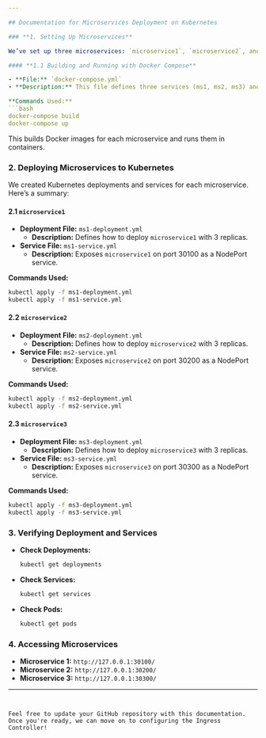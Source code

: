 ```yaml
---

## Documentation for Microservices Deployment on Kubernetes

### **1. Setting Up Microservices**

We’ve set up three microservices: `microservice1`, `microservice2`, and `microservice3`. Here’s how we’ve done it:

#### **1.1 Building and Running with Docker Compose**

- **File:** `docker-compose.yml`
- **Description:** This file defines three services (ms1, ms2, ms3) and specifies how to build and run them using Docker Compose.

**Commands Used:**
```bash
docker-compose build
docker-compose up
```

This builds Docker images for each microservice and runs them in containers.

### **2. Deploying Microservices to Kubernetes**

We created Kubernetes deployments and services for each microservice. Here’s a summary:

#### **2.1 `microservice1`**

- **Deployment File:** `ms1-deployment.yml`
  - **Description:** Defines how to deploy `microservice1` with 3 replicas.
- **Service File:** `ms1-service.yml`
  - **Description:** Exposes `microservice1` on port 30100 as a NodePort service.

**Commands Used:**
```bash
kubectl apply -f ms1-deployment.yml
kubectl apply -f ms1-service.yml
```

#### **2.2 `microservice2`**

- **Deployment File:** `ms2-deployment.yml`
  - **Description:** Defines how to deploy `microservice2` with 3 replicas.
- **Service File:** `ms2-service.yml`
  - **Description:** Exposes `microservice2` on port 30200 as a NodePort service.

**Commands Used:**
```bash
kubectl apply -f ms2-deployment.yml
kubectl apply -f ms2-service.yml
```

#### **2.3 `microservice3`**

- **Deployment File:** `ms3-deployment.yml`
  - **Description:** Defines how to deploy `microservice3` with 3 replicas.
- **Service File:** `ms3-service.yml`
  - **Description:** Exposes `microservice3` on port 30300 as a NodePort service.

**Commands Used:**
```bash
kubectl apply -f ms3-deployment.yml
kubectl apply -f ms3-service.yml
```

### **3. Verifying Deployment and Services**

- **Check Deployments:**
  ```bash
  kubectl get deployments
  ```

- **Check Services:**
  ```bash
  kubectl get services
  ```

- **Check Pods:**
  ```bash
  kubectl get pods
  ```

### **4. Accessing Microservices**

- **Microservice 1:** `http://127.0.0.1:30100/`
- **Microservice 2:** `http://127.0.0.1:30200/`
- **Microservice 3:** `http://127.0.0.1:30300/`

---
```


Feel free to update your GitHub repository with this documentation. Once you're ready, we can move on to configuring the Ingress Controller!
